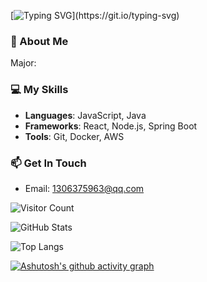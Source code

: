 [![Typing SVG](https://readme-typing-svg.demolab.com?font=Fira+Code&pause=1000&color=F7490C&width=435&lines=%F0%9F%92%96Hi++!+!+!++I+am+zhizhib+%E2%9D%A4%EF%B8%8F;Nice+to+meet+you;The+major+is+Digital+Media+Technology.;I+am+currently+learning+back-end+development.)](https://git.io/typing-svg)

### 🚀 About Me
Major:

### 💻 My Skills
- **Languages**: JavaScript, Java  
- **Frameworks**: React, Node.js, Spring Boot  
- **Tools**: Git, Docker, AWS  

### 📫 Get In Touch
- Email: 1306375963@qq.com

<!--访问量-->
![Visitor Count](https://profile-counter.glitch.me/zhizhib/count.svg)

![GitHub Stats](https://github-readme-stats.vercel.app/api?username=zhizhib)

<!--常用语言-->
![Top Langs](https://github-readme-stats.vercel.app/api/top-langs/?username=zhizhib&layout=compact&theme=tokyonight)


[![Ashutosh's github activity graph](https://github-readme-activity-graph.vercel.app/graph?username=zhizhib&theme=react-dark&days=10)](https://github.com/ashutosh00710/github-readme-activity-graph)
